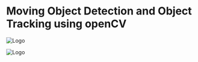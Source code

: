 # Moving Object Detection and Object Tracking using openCV

![Logo](https://github.com/yashraj9011/30-Days-Masterclass-on-Artificial-Intelligence/blob/main/Images/Screenshot_2023-11-11-08-35-11-13_f9ee0578fe1cc94de7482bd41accb329.jpg)

![Logo](https://github.com/yashraj9011/30-Days-Masterclass-on-Artificial-Intelligence/blob/main/Images/IMG_20231111_091139.jpg)
